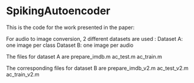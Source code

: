 # SpikingAutoencoder

This is the code for the work presented in the paper: 

For audio to image conversion, 2 different datasets are used : 
Dataset A: one image per class
Dataset B: one image per audio 

The files for dataset A are 
prepare_imdb.m
ac_test.m
ac_train.m

The corresponding files for dataset B are
prepare_imdb_v2.m
ac_test_v2.m
ac_train_v2.m

